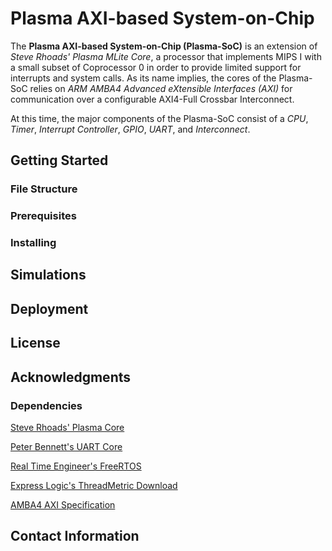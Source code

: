 # Plasma AXI-based System-on-Chip 

The **Plasma AXI-based System-on-Chip (Plasma-SoC)** is an extension of *Steve Rhoads' Plasma MLite Core*, a processor that implements MIPS I with a small subset of Coprocessor 0 in order to provide limited support for interrupts and system calls. As its name implies, the cores of the Plasma-SoC relies on *ARM AMBA4 Advanced eXtensible Interfaces (AXI)* for communication over a configurable AXI4-Full Crossbar Interconnect.

At this time, the major components of the Plasma-SoC consist of a *CPU*, *Timer*, *Interrupt Controller*, *GPIO*, *UART*, and *Interconnect*. 

## Getting Started

### File Structure

### Prerequisites

### Installing

## Simulations

## Deployment

## License

## Acknowledgments

### Dependencies

[Steve Rhoads' Plasma Core](https://opencores.org/project,plasma)

[Peter Bennett's UART Core](https://github.com/pabennett/uart)

[Real Time Engineer's FreeRTOS](http://www.freertos.org/)

[Express Logic's ThreadMetric Download](http://rtos.com/DownloadCenter/Thread-MetricForm.php)

[AMBA4 AXI Specification](http://www.gstitt.ece.ufl.edu/courses/fall15/eel4720_5721/labs/refs/AXI4_specification.pdf)

## Contact Information






